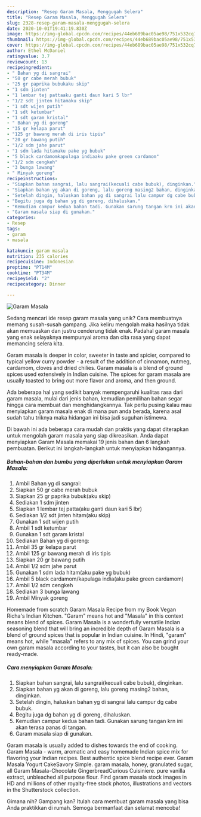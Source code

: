 ```yaml
---
description: "Resep Garam Masala, Menggugah Selera"
title: "Resep Garam Masala, Menggugah Selera"
slug: 2328-resep-garam-masala-menggugah-selera
date: 2020-10-01T19:41:19.830Z
image: https://img-global.cpcdn.com/recipes/44eb689bac05ae98/751x532cq70/garam-masala-foto-resep-utama.jpg
thumbnail: https://img-global.cpcdn.com/recipes/44eb689bac05ae98/751x532cq70/garam-masala-foto-resep-utama.jpg
cover: https://img-global.cpcdn.com/recipes/44eb689bac05ae98/751x532cq70/garam-masala-foto-resep-utama.jpg
author: Ethel McDaniel
ratingvalue: 3.7
reviewcount: 13
recipeingredient:
- " Bahan yg di sangrai"
- "50 gr cabe merah bubuk"
- "25 gr paprika bubukaku skip"
- "1 sdm jinten"
- "1 lembar tej pattaaku ganti daun kari 5 lbr"
- "1/2 sdt jinten hitamaku skip"
- "1 sdt wijen putih"
- "1 sdt ketumbar"
- "1 sdt garam kristal"
- " Bahan yg di goreng"
- "35 gr kelapa parut"
- "125 gr bawang merah di iris tipis"
- "20 gr bawang putih"
- "1/2 sdm jahe parut"
- "1 sdm lada hitamaku pake yg bubuk"
- "5 black cardamomkapulaga indiaaku pake green cardamom"
- "1/2 sdm cengkeh"
- "3 bunga lawang"
- " Minyak goreng"
recipeinstructions:
- "Siapkan bahan sangrai, lalu sangrai(kecuali cabe bubuk), dinginkan."
- "Siapkan bahan yg akan di goreng, lalu goreng masing2 bahan, dinginkan."
- "Setelah dingin, haluskan bahan yg di sangrai lalu campur dg cabe bubuk."
- "Begitu juga dg bahan yg di goreng, dihaluskan."
- "Kemudian campur kedua bahan tadi. Gunakan sarung tangan krn ini akan terasa panas di tangan."
- "Garam masala siap di gunakan."
categories:
- Resep
tags:
- garam
- masala

katakunci: garam masala 
nutrition: 235 calories
recipecuisine: Indonesian
preptime: "PT14M"
cooktime: "PT34M"
recipeyield: "2"
recipecategory: Dinner

---
```



![Garam Masala](https://img-global.cpcdn.com/recipes/44eb689bac05ae98/751x532cq70/garam-masala-foto-resep-utama.jpg)

Sedang mencari ide resep garam masala yang unik? Cara membuatnya memang susah-susah gampang. Jika keliru mengolah maka hasilnya tidak akan memuaskan dan justru cenderung tidak enak. Padahal garam masala yang enak selayaknya mempunyai aroma dan cita rasa yang dapat memancing selera kita.

Garam masala is deeper in color, sweeter in taste and spicier, compared to typical yellow curry powder - a result of the addition of cinnamon, nutmeg, cardamom, cloves and dried chilies. Garam masala is a blend of ground spices used extensively in Indian cuisine. The spices for garam masala are usually toasted to bring out more flavor and aroma, and then ground.

Ada beberapa hal yang sedikit banyak mempengaruhi kualitas rasa dari garam masala, mulai dari jenis bahan, kemudian pemilihan bahan segar hingga cara membuat dan menghidangkannya. Tak perlu pusing kalau mau menyiapkan garam masala enak di mana pun anda berada, karena asal sudah tahu triknya maka hidangan ini bisa jadi suguhan istimewa.


Di bawah ini ada beberapa cara mudah dan praktis yang dapat diterapkan untuk mengolah garam masala yang siap dikreasikan. Anda dapat menyiapkan Garam Masala memakai 19 jenis bahan dan 6 langkah pembuatan. Berikut ini langkah-langkah untuk menyiapkan hidangannya.

<!--inarticleads1-->

##### Bahan-bahan dan bumbu yang diperlukan untuk menyiapkan Garam Masala:

1. Ambil  Bahan yg di sangrai:
1. Siapkan 50 gr cabe merah bubuk
1. Siapkan 25 gr paprika bubuk(aku skip)
1. Sediakan 1 sdm jinten
1. Siapkan 1 lembar tej patta(aku ganti daun kari 5 lbr)
1. Sediakan 1/2 sdt jinten hitam(aku skip)
1. Gunakan 1 sdt wijen putih
1. Ambil 1 sdt ketumbar
1. Gunakan 1 sdt garam kristal
1. Sediakan  Bahan yg di goreng:
1. Ambil 35 gr kelapa parut
1. Ambil 125 gr bawang merah di iris tipis
1. Siapkan 20 gr bawang putih
1. Ambil 1/2 sdm jahe parut
1. Gunakan 1 sdm lada hitam(aku pake yg bubuk)
1. Ambil 5 black cardamom/kapulaga india(aku pake green cardamom)
1. Ambil 1/2 sdm cengkeh
1. Sediakan 3 bunga lawang
1. Ambil  Minyak goreng


Homemade from scratch Garam Masala Recipe from my Book Vegan Richa&#39;s Indian Kitchen. &#34;Garam&#34; means hot and &#34;Masala&#34; in this context means blend of spices. Garam Masala is a wonderfully versatile Indian seasoning blend that will bring an incredible depth of Garam Masala is a blend of ground spices that is popular in Indian cuisine. In Hindi, &#34;garam&#34; means hot, while &#34;masala&#34; refers to any mix of spices. You can grind your own garam masala according to your tastes, but it can also be bought ready-made. 

<!--inarticleads2-->

##### Cara menyiapkan Garam Masala:

1. Siapkan bahan sangrai, lalu sangrai(kecuali cabe bubuk), dinginkan.
1. Siapkan bahan yg akan di goreng, lalu goreng masing2 bahan, dinginkan.
1. Setelah dingin, haluskan bahan yg di sangrai lalu campur dg cabe bubuk.
1. Begitu juga dg bahan yg di goreng, dihaluskan.
1. Kemudian campur kedua bahan tadi. Gunakan sarung tangan krn ini akan terasa panas di tangan.
1. Garam masala siap di gunakan.


Garam masala is usually added to dishes towards the end of cooking. Garam Masala - warm, aromatic and easy homemade Indian spice mix for flavoring your Indian recipes. Best authentic spice blend recipe ever. Garam Masala Yogurt CakeSavory Simple. garam masala, honey, granulated sugar, all Garam Masala-Chocolate GingerbreadCurious Cuisiniere. pure vanilla extract, unbleached all purpose flour. Find garam masala stock images in HD and millions of other royalty-free stock photos, illustrations and vectors in the Shutterstock collection. 

Gimana nih? Gampang kan? Itulah cara membuat garam masala yang bisa Anda praktikkan di rumah. Semoga bermanfaat dan selamat mencoba!
